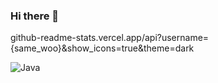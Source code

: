 ### Hi there 👋
github-readme-stats.vercel.app/api?username={same_woo}&show_icons=true&theme=dark

![Java](https://img.shields.io/badge/Java-007396.svg?&style=for-the-badge&logo=Java&logoColor=white)
<!--
**same-woo/same-woo** is a ✨ _special_ ✨ repository because its `README.md` (this file) appears on your GitHub profile.

Here are some ideas to get you started:

- 🔭 I’m currently working on ...
- 🌱 I’m currently learning ...
- 👯 I’m looking to collaborate on ...
- 🤔 I’m looking for help with ...
- 💬 Ask me about ...
- 📫 How to reach me: ...
- 😄 Pronouns: ...
- ⚡ Fun fact: ...
-->
